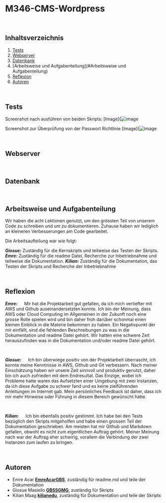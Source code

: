 # M346-CMS-Wordpress




<br>

## Inhaltsverzeichnis

1. [Tests](#Tests)
2. [Webserver](#Webserver)
3. [Datenbank](#Datenbank)
4. [Arbeitsweise und Aufgabenteilung](#Arbeitsweise und Aufgabenteilung)
5. [Reflexion](#Reflexion)
6. [Autoren](#autoren)


<br>

## Tests

Screenshot nach ausführen von beiden Skripts:
[Image](![image](https://user-images.githubusercontent.com/118974339/209405279-ae3cdb95-9c58-4d28-85b3-c546bbf812dc.png)

Screenshot zur Überprüfung von der Passwort Richtlinie
[Image](![image](https://user-images.githubusercontent.com/118974339/209405292-5085219f-adf6-4012-8cf0-92621baa6530.png)

<br>

## Webserver




<br>

## Datenbank



<br>

## Arbeitsweise und Aufgabenteilung
Wir haben die acht Lektionen genutzt, um den grössten Teil von unserem Code zu schreiben und um zu dokumentieren. Zuhause haben wir lediglich an kleineren Verbesserungen am Code gearbeitet. 

Die Arbeitsaufteilung war wie folgt:

***Giosue:*** Zuständig für die Kernskripts und teilweise das Testen der Skripts.
***Emre:*** Zuständig für die readme Datei, Recherche zur Inbetriebnahme und teilweise die Dokumentation. 
***Kilian:*** Zuständig für die Dokumentation, das Testen der Skripts und Recherche der Inbetriebnahme


<br>

## Reflexion
***Emre:***
&emsp; Mir hat die Projektarbeit gut gefallen, da ich mich vertiefter mit AWS und Github auseinandersetzten konnte. Ich bin der Meinung, 
dass AWS oder Cloud Computing im Allgemeinen in der Zukunft noch eine grosse Rolle spielen wird und bin daher froh darüber schonmal einen kleinen Einblick in die Materie bekommen zu haben.
Ein Negativpunkt der mir einfällt, sind die fehlenden Beschreibungen zu was in die Dokumentation und readme Datei gehört. Wir hatten eine schwere Zeit herauszufinden was in die Dokumentation und/oder readme Datei gehört.

<br>

***Giosue:***
&emsp; Ich bin überwiege positiv von der Projektarbeit überrascht, ich konnte meine Kenntnisse in AWS, Github und Git verbessern.
Nach meiner Einschätzung haben wir unsere Zeit sinnvoll und produktiv genutzt, daher bin ich auch zufrieden mit dem Endresultat.
Das Einzige, wobei ich Probleme hatte waren das Aufsetzten einer Umgebung mit zwei Instanzen, da ich diese Aufgabe zu schwer fand und es keine zielführenden Anleitungen im Internet gab. 
Mein persönliches Feedback ist daher, dass ich mir mehr Hinweise oder Führung in diesem Bereich gewünscht hätte. 

<br>

***Kilian:***
&emsp; Ich bin ebenfalls positiv gestimmt. Ich habe bei den Tests bezüglich den Skripts mitgeholfen und habe einen grossen Teil der Dokumentation geschrieben.
Am meisten hat mir Github und Markdown gefallen, obwohl es nicht zum eigentlichen Auftrag gehört. Meiner Meinung nach war der Auftrag eher schwirig, vorallem die Verbindung der zwei Instanzen zum laufen zu bringen. 

<br>

## Autoren

* Emre Acar [**EmreAcarGBS**](https://github.com/EmreAcarGBS), zuständig für readme.md und teile der Dokumentation
* Giosue Masiello [**GBSSGMG**](https://github.com/GBSSGMG), zuständig für Skripts
* Kilian Maag [**kilianedu**](https://github.com/kilianedu), zuständig für Dokumentation und teile der Skripts
